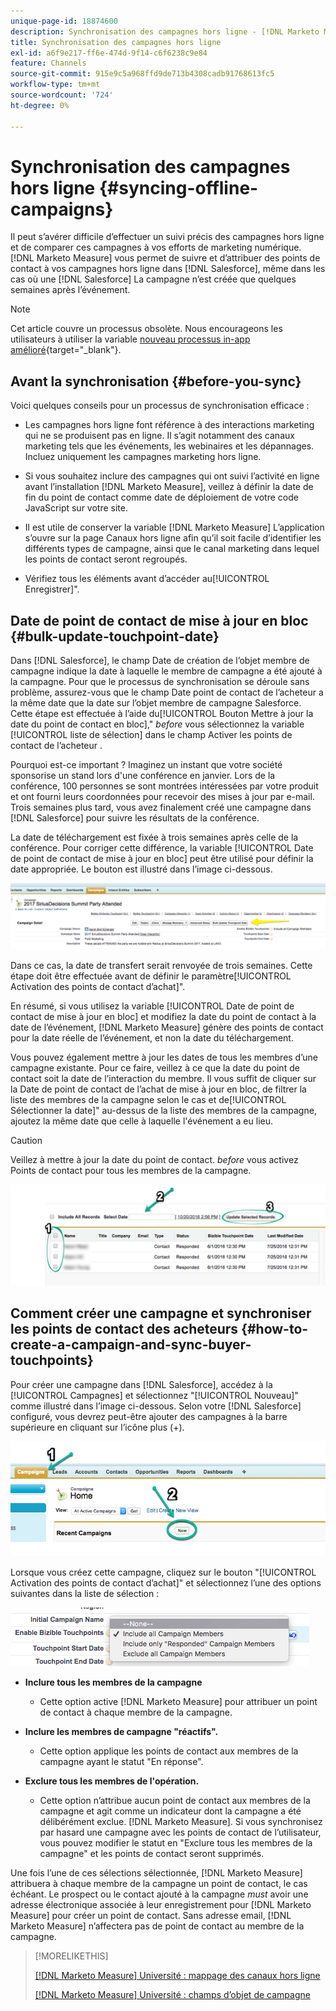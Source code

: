 ```yaml
---
unique-page-id: 18874600
description: Synchronisation des campagnes hors ligne - [!DNL Marketo Measure]
title: Synchronisation des campagnes hors ligne
exl-id: a6f9e217-ff6e-474d-9f14-c6f6238c9e84
feature: Channels
source-git-commit: 915e9c5a968ffd9de713b4308cadb91768613fc5
workflow-type: tm+mt
source-wordcount: '724'
ht-degree: 0%

---
```


# Synchronisation des campagnes hors ligne {#syncing-offline-campaigns}

Il peut s’avérer difficile d’effectuer un suivi précis des campagnes hors ligne et de comparer ces campagnes à vos efforts de marketing numérique. [!DNL Marketo Measure] vous permet de suivre et d’attribuer des points de contact à vos campagnes hors ligne dans [!DNL Salesforce], même dans les cas où une [!DNL Salesforce] La campagne n’est créée que quelques semaines après l’événement.

>[!NOTE]
>
>Cet article couvre un processus obsolète. Nous encourageons les utilisateurs à utiliser la variable [nouveau processus in-app amélioré](/help/channel-tracking-and-setup/offline-channels/custom-campaign-sync.md){target="_blank"}.

## Avant la synchronisation {#before-you-sync}

Voici quelques conseils pour un processus de synchronisation efficace :

* Les campagnes hors ligne font référence à des interactions marketing qui ne se produisent pas en ligne. Il s’agit notamment des canaux marketing tels que les événements, les webinaires et les dépannages. Incluez uniquement les campagnes marketing hors ligne.
* Si vous souhaitez inclure des campagnes qui ont suivi l’activité en ligne avant l’installation [!DNL Marketo Measure], veillez à définir la date de fin du point de contact comme date de déploiement de votre code JavaScript sur votre site.
* Il est utile de conserver la variable [!DNL Marketo Measure] L’application s’ouvre sur la page Canaux hors ligne afin qu’il soit facile d’identifier les différents types de campagne, ainsi que le canal marketing dans lequel les points de contact seront regroupés.

* Vérifiez tous les éléments avant d’accéder au[!UICONTROL Enregistrer]&quot;.

## Date de point de contact de mise à jour en bloc {#bulk-update-touchpoint-date}

Dans [!DNL Salesforce], le champ Date de création de l’objet membre de campagne indique la date à laquelle le membre de campagne a été ajouté à la campagne. Pour que le processus de synchronisation se déroule sans problème, assurez-vous que le champ Date point de contact de l’acheteur a la même date que la date sur l’objet membre de campagne Salesforce. Cette étape est effectuée à l’aide du[!UICONTROL Bouton Mettre à jour la date du point de contact en bloc],&quot; _before_ vous sélectionnez la variable [!UICONTROL liste de sélection] dans le champ Activer les points de contact de l’acheteur .

Pourquoi est-ce important ? Imaginez un instant que votre société sponsorise un stand lors d&#39;une conférence en janvier. Lors de la conférence, 100 personnes se sont montrées intéressées par votre produit et ont fourni leurs coordonnées pour recevoir des mises à jour par e-mail. Trois semaines plus tard, vous avez finalement créé une campagne dans [!DNL Salesforce] pour suivre les résultats de la conférence.

La date de téléchargement est fixée à trois semaines après celle de la conférence. Pour corriger cette différence, la variable [!UICONTROL Date de point de contact de mise à jour en bloc] peut être utilisé pour définir la date appropriée. Le bouton est illustré dans l’image ci-dessous.

![](assets/1-3.png)

Dans ce cas, la date de transfert serait renvoyée de trois semaines. Cette étape doit être effectuée avant de définir le paramètre[!UICONTROL Activation des points de contact d’achat]&quot;.

En résumé, si vous utilisez la variable [!UICONTROL Date de point de contact de mise à jour en bloc] et modifiez la date du point de contact à la date de l’événement, [!DNL Marketo Measure] génère des points de contact pour la date réelle de l’événement, et non la date du téléchargement.

Vous pouvez également mettre à jour les dates de tous les membres d’une campagne existante. Pour ce faire, veillez à ce que la date du point de contact soit la date de l’interaction du membre. Il vous suffit de cliquer sur la Date de point de contact de l’achat de mise à jour en bloc, de filtrer la liste des membres de la campagne selon le cas et de[!UICONTROL Sélectionner la date]&quot; au-dessus de la liste des membres de la campagne, ajoutez la même date que celle à laquelle l&#39;événement a eu lieu.

>[!CAUTION]
>
>Veillez à mettre à jour la date du point de contact. _before_ vous activez Points de contact pour tous les membres de la campagne.

![](assets/2-3.png)

## Comment créer une campagne et synchroniser les points de contact des acheteurs {#how-to-create-a-campaign-and-sync-buyer-touchpoints}

Pour créer une campagne dans [!DNL Salesforce], accédez à la [!UICONTROL Campagnes] et sélectionnez &quot;[!UICONTROL Nouveau]&quot; comme illustré dans l’image ci-dessous. Selon votre [!DNL Salesforce] configuré, vous devrez peut-être ajouter des campagnes à la barre supérieure en cliquant sur l’icône plus (+).

![](assets/3-3.png)

Lorsque vous créez cette campagne, cliquez sur le bouton &quot;[!UICONTROL Activation des points de contact d’achat]&quot; et sélectionnez l’une des options suivantes dans la liste de sélection :

![](assets/4-3.png)

* **Inclure tous les membres de la campagne**
   * Cette option active [!DNL Marketo Measure] pour attribuer un point de contact à chaque membre de la campagne.

* **Inclure les membres de campagne &quot;réactifs&quot;.**
   * Cette option applique les points de contact aux membres de la campagne ayant le statut &quot;En réponse&quot;.

* **Exclure tous les membres de l&#39;opération.**
   * Cette option n’attribue aucun point de contact aux membres de la campagne et agit comme un indicateur dont la campagne a été délibérément exclue. [!DNL Marketo Measure]. Si vous synchronisez par hasard une campagne avec les points de contact de l’utilisateur, vous pouvez modifier le statut en &quot;Exclure tous les membres de la campagne&quot; et les points de contact seront supprimés.

Une fois l’une de ces sélections sélectionnée, [!DNL Marketo Measure] attribuera à chaque membre de la campagne un point de contact, le cas échéant. Le prospect ou le contact ajouté à la campagne _must_ avoir une adresse électronique associée à leur enregistrement pour [!DNL Marketo Measure] pour créer un point de contact. Sans adresse email, [!DNL Marketo Measure] n’affectera pas de point de contact au membre de la campagne.

>[!MORELIKETHIS]
>
>[[!DNL Marketo Measure] Université : mappage des canaux hors ligne](https://universityonline.marketo.com/courses/bizible-fundamentals-channel-management/#/page/5c630eca34d9f0367662b77f)
>
>[[!DNL Marketo Measure] Université : champs d’objet de campagne](https://universityonline.marketo.com/courses/bizible-fundamentals-channel-management/#/page/5c63007334d9f0367662b758)

